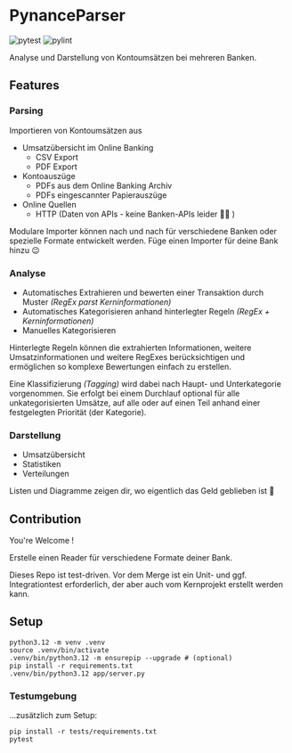 # PynanceParser

![pytest](https://img.shields.io/badge/pytest-passed%20(31/31)-darkgreen)
![pylint](https://img.shields.io/badge/pylint-9.82-yellow)

Analyse und Darstellung von Kontoumsätzen bei mehreren Banken.

## Features

### Parsing

Importieren von Kontoumsätzen aus

- Umsatzübersicht im Online Banking
    - CSV Export
    - PDF Export
- Kontoauszüge
    - PDFs aus dem Online Banking Archiv
    - PDFs eingescannter Papierauszüge
- Online Quellen
    - HTTP (Daten von APIs - keine Banken-APIs leider :man_shrugging: )

Modulare Importer können nach und nach für verschiedene Banken oder spezielle Formate entwickelt werden. Füge einen Importer für deine Bank hinzu :wink:

### Analyse

- Automatisches Extrahieren und bewerten einer Transaktion durch Muster *(RegEx parst Kerninformationen)*
- Automatisches Kategorisieren anhand hinterlegter Regeln *(RegEx + Kerninformationen)*
- Manuelles Kategorisieren

Hinterlegte Regeln können die extrahierten Informationen, weitere Umsatzinformationen und weitere RegExes berücksichtigen und ermöglichen so komplexe Bewertungen einfach zu erstellen.

Eine Klassifizierung *(Tagging)* wird dabei nach Haupt- und Unterkategorie vorgenommen. Sie erfolgt bei einem Durchlauf optional für alle unkategorisierten Umsätze, auf alle oder auf einen Teil anhand einer festgelegten Priorität (der Kategorie).

### Darstellung

- Umsatzübersicht
- Statistiken
- Verteilungen

Listen und Diagramme zeigen dir, wo eigentlich das Geld geblieben ist :thinking:

## Contribution

You're Welcome !

Erstelle einen Reader für verschiedene Formate deiner Bank.

Dieses Repo ist test-driven. Vor dem Merge ist ein Unit- und ggf. Integrationtest erforderlich, der aber auch vom Kernprojekt erstellt werden kann.

## Setup

```
python3.12 -m venv .venv
source .venv/bin/activate
.venv/bin/python3.12 -m ensurepip --upgrade # (optional)
pip install -r requirements.txt
.venv/bin/python3.12 app/server.py
```

### Testumgebung

...zusätzlich zum Setup:

```
pip install -r tests/requirements.txt
pytest
```